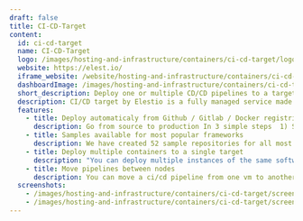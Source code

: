 ```yaml
---
draft: false
title: CI-CD-Target
content:
  id: ci-cd-target
  name: CI-CD-Target
  logo: /images/hosting-and-infrastructure/containers/ci-cd-target/logo.png
  website: https://elest.io/
  iframe_website: /website/hosting-and-infrastructure/containers/ci-cd-target
  dashboardImage: /images/hosting-and-infrastructure/containers/ci-cd-target/screenshot-1.png
  short_description: Deploy one or multiple CD/CD pipelines to a target node
  description: CI/CD target by Elestio is a fully managed service made to handle deployment, security, reverse proxy, ssl, smtp, logs, backups & monitoring of your own source code coming from Github, Gitlab or Docker registries
  features:
    - title: Deploy automaticaly from Github / Gitlab / Docker registries
      description: Go from source to production In 3 simple steps  1) Select your source project from your account or from our samples 2) Select an existing target or create a new one (where the pipeline will be deployed) 3) Configure your pipeline (env vars, runtime, build/run command, lifecycle scripts, ...)
    - title: Samples available for most popular frameworks
      description: We have created 52 sample repositories for all most popular frameworks & runtimes. Thanks to that you can quickstart with your favorite frontend / backend technology in few minutes.
    - title: Deploy multiple containers to a single target
      description: "You can deploy multiple instances of the same software or various software to the same CI/CD target  (eg: 3 wordpress, 2 directus, 4 mysql, 1 uptime kuma ...)"
    - title: Move pipelines between nodes
      description: You can move a ci/cd pipeline from one vm to another vm in a click. Your data, dns, and all settings are moving along smoothly as well to their new home. Migrate any pipeline in minutes without stress.
  screenshots:
    - /images/hosting-and-infrastructure/containers/ci-cd-target/screenshot-1.png
    - /images/hosting-and-infrastructure/containers/ci-cd-target/screenshot-2.png
---
```

